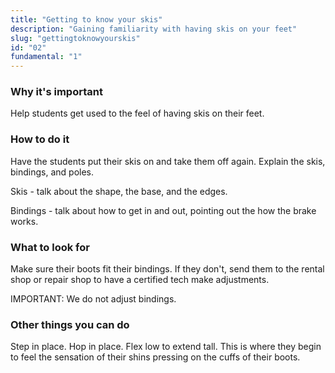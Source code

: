 ```yaml
---
title: "Getting to know your skis"
description: "Gaining familiarity with having skis on your feet"
slug: "gettingtoknowyourskis"
id: "02"
fundamental: "1"
---
```


### Why it's important

Help students get used to the feel of having skis on their feet.

### How to do it

Have the students put their skis on and take them off again. Explain the skis, bindings, and poles.

Skis - talk about the shape, the base, and the edges.

Bindings - talk about how to get in and out, pointing out the how the brake works.

### What to look for

Make sure their boots fit their bindings. If they don't, send them to the rental shop or repair shop to have a certified tech make adjustments.

IMPORTANT: We do not adjust bindings.

### Other things you can do

Step in place. Hop in place. Flex low to extend tall. This is where they begin to feel the sensation of their shins pressing on the cuffs of their boots.
